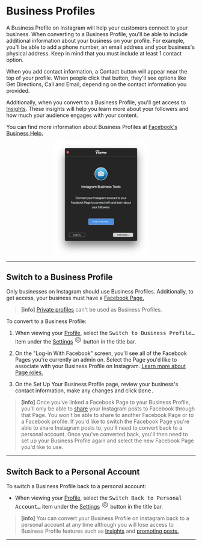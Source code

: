 # Business Profiles

A Business Profile on Instagram will help your customers connect to your business. When converting to a Business Profile, you'll be able to include additional information about your business on your profile. For example, you'll be able to add a phone number, an email address and your business's physical address. Keep in mind that you must include at least 1 contact option.

When you add contact information, a Contact button will appear near the top of your profile. When people click that button, they'll see options like Get Directions, Call and Email, depending on the contact information you provided.

Additionally, when you convert to a Business Profile, you'll get access to [Insights](/views/profile/insights.md). These insights will help you learn more about your followers and how much your audience engages with your content. 

You can find more information about Business Profiles at [Facebook's Business Help.](https://www.facebook.com/business/help/897631030335607/)

<p style="text-align: center; margin-top: 1em;"><img src="/views/assets/convert-business.png" width="50%" height="50%" /></p>

------

## Switch to a Business Profile

Only businesses on Instagram should use Business Profiles. Additionally, to get access, your business must have a [Facebook Page.](https://www.facebook.com/help/pages)

> **[info]**
> [Private profiles](/views/profile/privateprofiles.md) can't be used as Business Profiles.

To convert to a Business Profile:

1. When viewing your [Profile](/views/profile.md), select the <kbd>Switch to Business Profile…</kbd> item under the [Settings](/views/profile/settings.md) <img src="/views/assets/settings.png" width="20" height="20" /> button in the title bar.

2. On the "Log-in With Facebook" screen, you'll see all of the Facebook Pages you're currently an admin on. Select the Page you'd like to associate with your Business Profile on Instagram. [Learn more about Page roles.](https://www.facebook.com/help/323502271070625)
3. On the Set Up Your Business Profile page, review your business's contact information, make any changes and click <kbd>Done.</kbd>

> **[info]**
> Once you've linked a Facebook Page to your Business Profile, you'll only be able to [share](/views/upload.md#sharing) your Instagram posts to Facebook through that Page. You won't be able to share to another Facebook Page or to a Facebook profile. If you'd like to switch the Facebook Page you're able to share Instagram posts to, you'll need to convert back to a personal account. Once you've converted back, you'll then need to set up your Business Profile again and select the new Facebook Page you'd like to use.

------

## Switch Back to a Personal Account

To switch a Business Profile back to a personal account:

- When viewing your [Profile](/views/profile.md), select the <kbd>Switch Back to Personal Account…</kbd> item under the [Settings](/views/profile/settings.md) <img src="/views/assets/settings.png" width="20" height="20" /> button in the title bar.

> **[info]**
> You can convert your Business Profile on Instagram back to a personal account at any time although you will lose access to Business Profile features such as [Insights](/views/profile/insights.md) and [promoting posts.](/views/promote.md)

------
